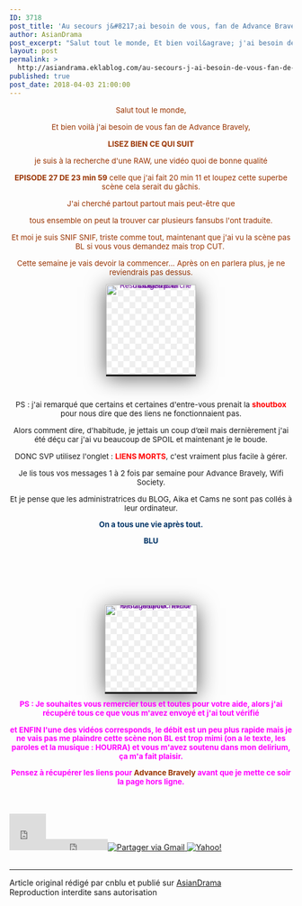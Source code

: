 ```yaml
---
ID: 3718
post_title: 'Au secours j&#8217;ai besoin de vous, fan de Advance Bravely : Termin&eacute;'
author: AsianDrama
post_excerpt: "Salut tout le monde, Et bien voil&agrave; j'ai besoin de vous fan de Advance Bravely, LISEZ BIEN CE QUI SUIT je suis &agrave; la recherche d'une RAW, une vid&eacute;o quoi de bonne qualit&eacute; EPISODE 27 DE 23 min 59 celle que j'ai fait 20 min 11 et loupez cette superbe sc&egrave;ne cela serait du g&acirc;chis. J'ai cherch&eacute;..."
layout: post
permalink: >
  http://asiandrama.eklablog.com/au-secours-j-ai-besoin-de-vous-fan-de-advance-bravely-termine-a141121280
published: true
post_date: 2018-04-03 21:00:00
---
```

<p style="text-align: center;"><span style="color: #993300; font-size: 10pt;">Salut tout le monde,</span></p>
<p style="text-align: center;"><span style="color: #993300; font-size: 10pt;">Et bien voil&agrave; j'ai besoin de vous fan de Advance Bravely,</span></p>
<p style="text-align: center;"><strong><span style="color: #993300; font-size: 10pt;">LISEZ BIEN CE QUI SUIT</span></strong></p>
<p style="text-align: center;"><span style="color: #993300; font-size: 10pt;">je suis &agrave; la recherche d'une RAW, une vid&eacute;o quoi de bonne qualit&eacute;</span></p>
<p style="text-align: center;"><span style="color: #993300; font-size: 10pt;"><strong>EPISODE 27 DE 23 min 59</strong> celle que j'ai fait 20 min 11 et loupez cette superbe sc&egrave;ne cela serait du g&acirc;chis.</span></p>
<p style="text-align: center;"><span style="color: #993300; font-size: 10pt;">J'ai cherch&eacute; partout partout mais peut-&ecirc;tre que</span></p>
<p style="text-align: center;"><span style="color: #993300; font-size: 10pt;">tous ensemble on peut la trouver car plusieurs fansubs l'ont traduite.</span></p>
<p style="text-align: center;"><span style="color: #993300; font-size: 10pt;">Et moi je suis SNIF SNIF, triste comme tout, maintenant que j'ai vu la sc&egrave;ne pas BL si vous vous demandez mais trop CUT.&nbsp;</span></p>
<p style="text-align: center;"><span style="color: #993300; font-size: 10pt;">Cette semaine je vais devoir la commencer... Apr&egrave;s on en parlera plus, je ne reviendrais pas dessus.</span></p>
<p style="text-align: center;"><span style="font-size: 10pt;"><a class="irc_mil i3597 ibqW42lZ8XJ8-zixyDjKkw5M" style="border: 0px; color: #660099; cursor: pointer; font-family: arial, sans-serif; font-size: small; line-height: 0px; background-color: #222222;" rel="noopener" tabindex="0" href="https://fr.dreamstime.com/illustration-stock-%C3%A9motic-ne-souriante-triste-de-bande-dessin%C3%A9e-image46948159"  data-ved="2ahUKEwiPxKCb4J7aAhVJShQKHe76Ak8QjRx6BAgAEAU"><img class="irc_mi" style="border: 0px; box-shadow: rgba(0, 0, 0, 0.65098) 0px 5px 35px; margin-top: 0px; background-image: -webkit-linear-gradient(45deg, #efefef 25%, transparent 25%, transparent 75%, #efefef 75%, #efefef), -webkit-linear-gradient(45deg, #efefef 25%, transparent 25%, transparent 75%, #efefef 75%, #efefef); background-color: #ffffff; background-size: 21px 21px; background-position: 0px 0px, 10px 10px;" src="https://united-subs.dearclouds.com/wp-content/uploads/2018/04/07fae35953d2ce98c19122b278e1ab5f.jpg" alt="R&eacute;sultat de recherche d'images pour &quot;TRISTE&quot;" width="160" height="160"/></a></span></p>
<p style="text-align: center;">&nbsp;</p>
<p style="text-align: center;"><span style="font-size: 10pt;">PS : j'ai remarqu&eacute; que certains et certaines d'entre-vous prenait la <span style="color: #ff0000;"><strong>shoutbox</strong> </span>pour nous dire que des liens ne fonctionnaient pas.</span></p>
<p style="text-align: center;"><span style="font-size: 10pt;">Alors comment dire, d'habitude, je&nbsp;jettais un coup d&rsquo;&oelig;il mais&nbsp;derni&egrave;rement j'ai &eacute;t&eacute; d&eacute;&ccedil;u car j'ai vu beaucoup de SPOIL&nbsp;et maintenant je le boude.</span></p>
<p style="text-align: center;"><span style="font-size: 10pt;">DONC SVP utilisez l'onglet : <span style="color: #ff0000;"><strong>LIENS MORTS</strong></span>, c'est vraiment plus facile &agrave; g&eacute;rer.</span></p>
<p style="text-align: center;"><span style="font-size: 10pt;">Je lis tous vos messages 1 &agrave; 2 fois par semaine pour Advance Bravely, Wifi Society.</span></p>
<p style="text-align: center;"><span style="font-size: 10pt;">Et je pense que les administratrices du BLOG, Aika et Cams ne sont pas coll&eacute;s &agrave; leur ordinateur.</span></p>
<p style="text-align: center;"><span style="font-size: 10pt;"><strong style="box-sizing: content-box; font-size: 13.3333px; line-height: 15.7143px;"><span style="box-sizing: content-box; color: #003366;">On a tous une vie apr&egrave;s tout.</span></strong></span></p>
<p style="text-align: center;"><span style="font-size: 10pt;"><strong style="box-sizing: content-box; font-size: 13.3333px; line-height: 15.7143px;"><span style="box-sizing: content-box; color: #003366;">BLU</span></strong></span></p>
<p style="text-align: center;"><span style="font-size: 10pt;"><strong style="box-sizing: content-box; font-size: 13.3333px; line-height: 15.7143px;"><span style="box-sizing: content-box; color: #003366;"><a class="irc_mil i3597 iIbKl5oZKtF8-zixyDjKkw5M" style="border: 0px; color: #660099; cursor: pointer; font-family: arial, sans-serif; font-size: small; font-weight: normal; line-height: 0px; background-color: #222222;" rel="noopener" tabindex="0" href="https://www.pinterest.fr/pin/825777281647905840/"  data-ved="2ahUKEwjcjPq146PaAhWFsxQKHcG8DVEQjRx6BAgAEAU"><img class="irc_mi" style="border: 0px; box-shadow: rgba(0, 0, 0, 0.65098) 0px 5px 35px; margin-top: 91px; background-image: -webkit-linear-gradient(45deg, #efefef 25%, transparent 25%, transparent 75%, #efefef 75%, #efefef), -webkit-linear-gradient(45deg, #efefef 25%, transparent 25%, transparent 75%, #efefef 75%, #efefef); background-color: #ffffff; background-size: 21px 21px; background-position: 0px 0px, 10px 10px;" src="http://ekladata.com/ZL31Mi5pJuZFIsGdX9-qM6gL5Y0@164x155.jpg" alt="R&eacute;sultat de recherche d'images pour &quot;merci sourire&quot;" width="164" height="155"/></a></span></strong></span></p>
<p style="text-align: center;"><span style="font-size: 10pt; color: #ff00ff;"><strong style="box-sizing: content-box; font-size: 13.3333px; line-height: 15.7143px;"><span style="box-sizing: content-box;">PS : Je souhaites vous remercier tous et toutes pour votre aide, alors j'ai r&eacute;cup&eacute;r&eacute; tous ce que vous m'avez envoy&eacute; et j'ai tout v&eacute;rifi&eacute;</span></strong></span></p>
<p style="text-align: center;"><span style="font-size: 10pt; color: #ff00ff;"><strong style="box-sizing: content-box; font-size: 13.3333px; line-height: 15.7143px;"><span style="box-sizing: content-box;">et ENFIN l'une des vid&eacute;os corresponds, le d&eacute;bit est un peu plus rapide mais je ne vais pas me plaindre cette sc&egrave;ne non BL est trop mimi (on a le texte, les paroles et la musique : HOURRA) et vous m'avez soutenu dans mon delirium, &ccedil;a m'a fait plaisir.</span></strong></span></p>
<p style="text-align: center;"><span style="font-size: 10pt; color: #ff00ff;"><strong style="box-sizing: content-box; font-size: 13.3333px; line-height: 15.7143px;"><span style="box-sizing: content-box;">Pensez &agrave; r&eacute;cup&eacute;rer les liens pour <span style="color: #993300;">Advance Bravely</span> avant que je mette ce soir la page hors ligne.</span></strong></span></p><br /><br /><div id="share_buttons" class="article_sharebtns"><iframe src="http://www.facebook.com/plugins/like.php?href=http%3A%2F%2Fasiandrama.eklablog.com%2Fau-secours-j-ai-besoin-de-vous-fan-de-advance-bravely-termine-a141121280&amp;layout=box_count&amp;show_faces=false&amp;width=65&amp;action=like&amp;font&amp;colorscheme=light&amp;height=65" scrolling="no" frameborder="0" style="border:none; overflow:hidden; width:65px; height:65px;" allowTransparency="true"><br /></iframe><iframe allowtransparency="true" frameborder="0" scrolling="no" src="http://platform.twitter.com/widgets/tweet_button.html?url=http%3A%2F%2Fasiandrama.eklablog.com%2Fau-secours-j-ai-besoin-de-vous-fan-de-advance-bravely-termine-a141121280&amp;text=Au%20secours%20j%27ai%20besoin%20de%20vous%2C%20fan%20de%20Advance%20Bravely%20%3A%20Termin%C3%A9&amp;count=horizontal" style="width: 110px; height: 20px;"></iframe><span><g:plusone size="medium" count="true" href="http://asiandrama.eklablog.com/au-secours-j-ai-besoin-de-vous-fan-de-advance-bravely-termine-a141121280"></g:plusone></span><a href="javascript:(function()%7Bm='http://mail.google.com/mail/?view=cm&fs=1&tf=1&to=&su=Au%20secours%20j%5C%27ai%20besoin%20de%20vous%2C%20fan%20de%20Advance%20Bravely%20%3A%20Termin%C3%A9&body=http%3A%2F%2Fasiandrama.eklablog.com%2Fau-secours-j-ai-besoin-de-vous-fan-de-advance-bravely-termine-a141121280';w=window.open(m,'addwindow','status=no,toolbar=no,width=575,height=545,resizable=yes');setTimeout(function()%7Bw.focus();%7D,%20250);%7D)();" rel="nofollow"><img src="" alt="Partager via Gmail" title="Partager via Gmail" /></a><a rel="nofollow" href="http://bookmarks.yahoo.com/toolbar/savebm?u=http%3A%2F%2Fasiandrama.eklablog.com%2Fau-secours-j-ai-besoin-de-vous-fan-de-advance-bravely-termine-a141121280&t=Au%20secours%20j%27ai%20besoin%20de%20vous%2C%20fan%20de%20Advance%20Bravely%20%3A%20Termin%C3%A9"  rel="nofollow">
<img alt="Yahoo!" src="" title="Yahoo!" />
</a></div><br /><hr />Article original rédigé par cnblu et publié sur <a href="http://asiandrama.eklablog.com/">AsianDrama</a> <br /> Reproduction interdite sans autorisation